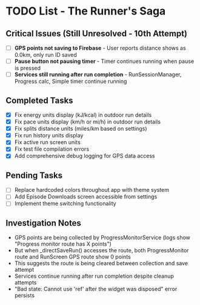 # TODO List - The Runner's Saga

## Critical Issues (Still Unresolved - 10th Attempt)
- [ ] **GPS points not saving to Firebase** - User reports distance shows as 0.0km, only run ID saved
- [ ] **Pause button not pausing timer** - Timer continues running when pause is pressed
- [ ] **Services still running after run completion** - RunSessionManager, Progress calc, Simple timer continue running

## Completed Tasks
- [x] Fix energy units display (kJ/kcal) in outdoor run details
- [x] Fix pace units display (km/h or mi/h) in outdoor run details  
- [x] Fix splits distance units (miles/km based on settings)
- [x] Fix run history units display
- [x] Fix active run screen units
- [x] Fix test file compilation errors
- [x] Add comprehensive debug logging for GPS data access

## Pending Tasks
- [ ] Replace hardcoded colors throughout app with theme system
- [ ] Add Episode Downloads screen accessible from settings
- [ ] Implement theme switching functionality

## Investigation Notes
- GPS points are being collected by ProgressMonitorService (logs show "Progress monitor route has X points")
- But when _directSaveRun() accesses the route, both ProgressMonitor route and RunScreen GPS route show 0 points
- This suggests the route is being cleared between collection and save attempt
- Services continue running after run completion despite cleanup attempts
- "Bad state: Cannot use 'ref' after the widget was disposed" error persists










